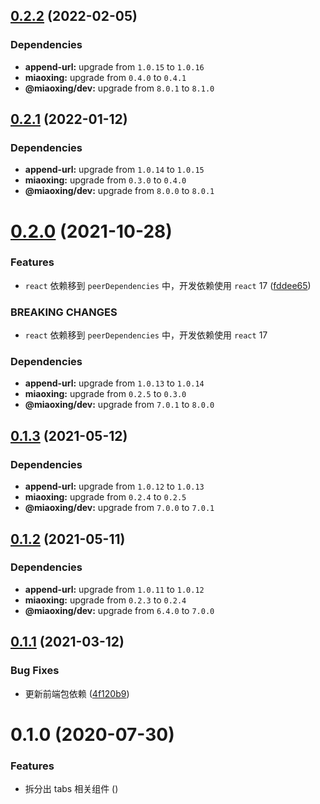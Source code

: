 ## [0.2.2](https://github.com/miaoxing/mxjs-tabs/compare/v0.2.1...v0.2.2) (2022-02-05)





### Dependencies

* **append-url:** upgrade from `1.0.15` to `1.0.16`
* **miaoxing:** upgrade from `0.4.0` to `0.4.1`
* **@miaoxing/dev:** upgrade from `8.0.1` to `8.1.0`

## [0.2.1](https://github.com/miaoxing/mxjs-tabs/compare/v0.2.0...v0.2.1) (2022-01-12)





### Dependencies

* **append-url:** upgrade from `1.0.14` to `1.0.15`
* **miaoxing:** upgrade from `0.3.0` to `0.4.0`
* **@miaoxing/dev:** upgrade from `8.0.0` to `8.0.1`

# [0.2.0](https://github.com/miaoxing/mxjs-tabs/compare/v0.1.3...v0.2.0) (2021-10-28)


### Features

* `react` 依赖移到 `peerDependencies` 中，开发依赖使用 `react` 17 ([fddee65](https://github.com/miaoxing/mxjs-tabs/commit/fddee65ceeb6db924ad4cbe8728906486f8c738e))


### BREAKING CHANGES

* `react` 依赖移到 `peerDependencies` 中，开发依赖使用 `react` 17





### Dependencies

* **append-url:** upgrade from `1.0.13` to `1.0.14`
* **miaoxing:** upgrade from `0.2.5` to `0.3.0`
* **@miaoxing/dev:** upgrade from `7.0.1` to `8.0.0`

## [0.1.3](https://github.com/miaoxing/mxjs-tabs/compare/v0.1.2...v0.1.3) (2021-05-12)





### Dependencies

* **append-url:** upgrade from `1.0.12` to `1.0.13`
* **miaoxing:** upgrade from `0.2.4` to `0.2.5`
* **@miaoxing/dev:** upgrade from `7.0.0` to `7.0.1`

## [0.1.2](https://github.com/miaoxing/mxjs-tabs/compare/v0.1.1...v0.1.2) (2021-05-11)





### Dependencies

* **append-url:** upgrade from `1.0.11` to `1.0.12`
* **miaoxing:** upgrade from `0.2.3` to `0.2.4`
* **@miaoxing/dev:** upgrade from `6.4.0` to `7.0.0`

## [0.1.1](https://github.com/miaoxing/mxjs-tabs/compare/v0.1.0...v0.1.1) (2021-03-12)


### Bug Fixes

* 更新前端包依赖 ([4f120b9](https://github.com/miaoxing/mxjs-tabs/commit/4f120b9c0923fdd18a0612f5dd0e96b040dbb7a8))

# 0.1.0 (2020-07-30)


### Features

* 拆分出 tabs 相关组件 ([](https://github.com/miaoxing/mxjs-tabs/commit/))
